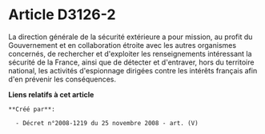 # Article D3126-2

La direction générale de la sécurité extérieure a pour mission, au profit du Gouvernement et en collaboration étroite avec
les autres organismes concernés, de rechercher et d'exploiter les renseignements intéressant la sécurité de la France, ainsi
que de détecter et d'entraver, hors du territoire national, les activités d'espionnage dirigées contre les intérêts français
afin d'en prévenir les conséquences.

**Liens relatifs à cet article**

	**Créé par**:

	  - Décret n°2008-1219 du 25 novembre 2008 - art. (V)
